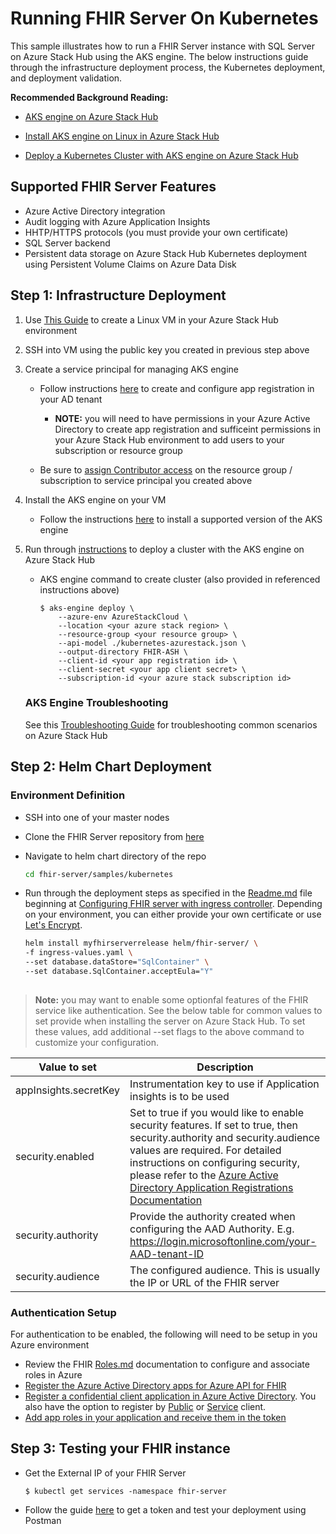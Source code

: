 # Running FHIR Server On Kubernetes

This sample illustrates how to run a FHIR Server instance with SQL Server on Azure Stack Hub using the AKS engine. The below instructions guide through the infrastructure deployment process, the Kubernetes deployment, and deployment validation.


**Recommended Background Reading:**

- [AKS engine on Azure Stack Hub](https://docs.microsoft.com/en-us/azure-stack/user/azure-stack-kubernetes-aks-engine-overview?view=azs-2002)

- [Install AKS engine on Linux in Azure Stack Hub](https://docs.microsoft.com/en-us/azure-stack/user/azure-stack-kubernetes-aks-engine-deploy-linux?view=azs-2002)

- [Deploy a Kubernetes Cluster with AKS engine on Azure Stack Hub](https://docs.microsoft.com/en-us/azure-stack/user/azure-stack-kubernetes-aks-engine-deploy-cluster?view=azs-2002)


## Supported FHIR Server Features
- Azure Active Directory integration
- Audit logging with Azure Application Insights
- HHTP/HTTPS protocols (you must provide your own certificate)
- SQL Server backend
- Persistent data storage on Azure Stack Hub Kubernetes deployment using Persistent Volume Claims on Azure Data Disk

## Step 1: Infrastructure Deployment

1. Use [This Guide](https://docs.microsoft.com/en-us/azure-stack/user/azure-stack-quick-linux-portal?view=azs-2002) to create a Linux VM in your Azure Stack Hub environment

1. SSH into VM using the public key you created in previous step above

1. Create a service principal for managing AKS engine

    - Follow instructions [here](https://docs.microsoft.com/en-us/azure-stack/operator/azure-stack-create-service-principals?view=azs-2002) to create and configure app registration in your AD tenant

        - **NOTE:** you will need to have permissions in your Azure Active Directory to create app registration and sufficeint permissions in your Azure Stack Hub environment to add users to your subscription or resource group

    - Be sure to [assign Contributor access](https://docs.microsoft.com/en-us/azure-stack/operator/azure-stack-create-service-principals?view=azs-2002#assign-a-role) on the resource group / subscription to service principal you created above

1. Install the AKS engine on your VM
    - Follow the instructions [here](https://docs.microsoft.com/en-us/azure-stack/user/azure-stack-kubernetes-aks-engine-deploy-linux?view=azs-2002) to install a supported version of the AKS engine

1. Run through [instructions](https://docs.microsoft.com/en-us/azure-stack/user/azure-stack-kubernetes-aks-engine-deploy-cluster?view=azs-2002) to deploy a cluster with the AKS engine on Azure Stack Hub

    - AKS engine command to create cluster (also provided in referenced instructions above)
        ```
        $ aks-engine deploy \
            --azure-env AzureStackCloud \
            --location <your azure stack region> \
            --resource-group <your resource group> \
            --api-model ./kubernetes-azurestack.json \
            --output-directory FHIR-ASH \
            --client-id <your app registration id> \
            --client-secret <your app client secret> \
            --subscription-id <your azure stack subscription id>
        ```
    ### AKS Engine Troubleshooting

    See this [Troubleshooting Guide](https://docs.microsoft.com/en-us/azure-stack/user/azure-stack-kubernetes-aks-engine-troubleshoot?view=azs-2002) for troubleshooting common scenarios on Azure Stack Hub


## Step 2: Helm Chart Deployment

### Environment Definition
- SSH into one of your master nodes

- Clone the FHIR Server repository from [here](https://github.com/microsoft/fhir-server)

- Navigate to helm chart directory of the repo
    ```sh
    cd fhir-server/samples/kubernetes
    ```

- Run through the deployment steps as specified in the [Readme.md](https://github.com/microsoft/fhir-server/tree/master/samples/kubernetes) file beginning at [Configuring FHIR server with ingress controller](https://github.com/microsoft/fhir-server/tree/master/samples/kubernetes#configuring-fhir-server-with-ingress-controller). Depending on your environment, you can either provide your own certificate or use [Let's Encrypt](https://letsencrypt.org/).

    ```sh
    helm install myfhirserverrelease helm/fhir-server/ \
    -f ingress-values.yaml \
    --set database.dataStore="SqlContainer" \
    --set database.SqlContainer.acceptEula="Y"
        
    ```


> **Note:** you may want to enable some optionfal features of the FHIR service like authentication. See the below table for common values to set provide when installing the server on Azure Stack Hub. To set these values, add additional --set flags to the above command to customize your configuration.

|Value to set|Description|
|------------|-----------|
|appInsights.secretKey|Instrumentation key to use if Application insights is to be used|
|security.enabled|Set to true if you would like to enable security features. If set to true, then security.authority and security.audience values are required. For detailed instructions on configuring security, please refer to the [Azure Active Directory Application Registrations Documentation](https://github.com/microsoft/fhir-server/blob/master/docs/PortalAppRegistration.md)|
|security.authority|Provide the authority created when configuring the AAD Authority. E.g. https://login.microsoftonline.com/your-AAD-tenant-ID |
|security.audience|The configured audience. This is usually the IP or URL of the FHIR server|


### Authentication Setup

For authentication to be enabled, the following will need to be setup in you Azure environment 

- Review the FHIR [Roles.md](https://github.com/microsoft/fhir-server/blob/master/docs/Roles.md) documentation to configure and associate roles in Azure 
- [Register the Azure Active Directory apps for Azure API for FHIR](https://docs.microsoft.com/en-us/azure/healthcare-apis/fhir-app-registration)
- [Register a confidential client application in Azure Active Directory](https://docs.microsoft.com/en-us/azure/healthcare-apis/register-resource-azure-ad-client-app).  You also have the option to register by [Public](https://docs.microsoft.com/en-us/azure/healthcare-apis/register-public-azure-ad-client-app) or [Service](https://docs.microsoft.com/en-us/azure/healthcare-apis/register-service-azure-ad-client-app) client.
- [Add app roles in your application and receive them in the token](https://docs.microsoft.com/en-us/azure/active-directory/develop/howto-add-app-roles-in-azure-ad-apps)

## Step 3: Testing your FHIR instance

- Get the External IP of your FHIR Server
    ```
    $ kubectl get services -namespace fhir-server
    ```    

- Follow the guide [here](https://docs.microsoft.com/en-us/azure/healthcare-apis/access-fhir-postman-tutorial) to get a token and test your deployment using Postman
